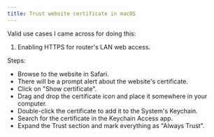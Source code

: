 ```yaml
---
title: Trust website certificate in macOS
---
```

Valid use cases I came across for doing this:
1. Enabling HTTPS for router's LAN web access.

Steps:
- Browse to the website in Safari.
- There will be a prompt alert about the website's certificate.
- Click on "Show certificate".
- Drag and drop the certificate icon and place it somewhere in your computer.
- Double-click the certificate to add it to the System's Keychain.
- Search for the certificate in the Keychain Access app.
- Expand the Trust section and mark everything as "Always Trust".